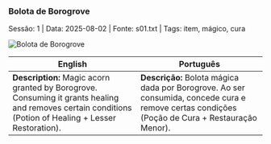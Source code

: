 ﻿### Bolota de Borogrove

Sessão: 1 | Data: 2025-08-02 | Fonte: s01.txt | Tags: item, mágico, cura

![Bolota de Borogrove](assets/loot/acorn_borogrove.jpg)

| English | Português |
|---------|-----------|
| **Description:** Magic acorn granted by Borogrove. Consuming it grants healing and removes certain conditions (Potion of Healing + Lesser Restoration). | **Descrição:** Bolota mágica dada por Borogrove. Ao ser consumida, concede cura e remove certas condições (Poção de Cura + Restauração Menor). |


















